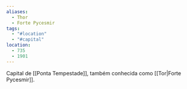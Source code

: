 ```yaml
---
aliases:
  - Thor
  - Forte Pycesmir
tags:
  - "#location"
  - "#capital"
location:
  - 735
  - 1901
---
```


Capital de [[Ponta Tempestade]], também conhecida como [[Tor|Forte Pycesmir]].